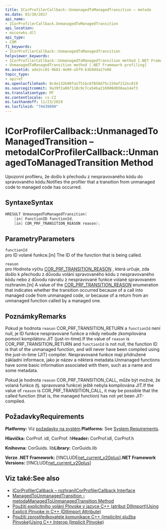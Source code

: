 ```yaml
---
title: ICorProfilerCallback::UnmanagedToManagedTransition – metoda
ms.date: 03/30/2017
api_name:
- ICorProfilerCallback.UnmanagedToManagedTransition
api_location:
- mscorwks.dll
api_type:
- COM
f1_keywords:
- ICorProfilerCallback::UnmanagedToManagedTransition
helpviewer_keywords:
- ICorProfilerCallback::UnmanagedToManagedTransition method [.NET Framework profiling]
- UnmanagedToManagedTransition method [.NET Framework profiling]
ms.assetid: ade2cc01-9b81-4e09-a5f9-b3b9dda27e96
topic_type:
- apiref
ms.openlocfilehash: 8c4e132b90fa1f51bc6f858d75c159af212ec019
ms.sourcegitcommit: 9a39f2a06f110c9c7ca54ba216900d038aa14ef3
ms.translationtype: MT
ms.contentlocale: cs-CZ
ms.lasthandoff: 11/23/2019
ms.locfileid: "74439890"
---
```

# <a name="icorprofilercallbackunmanagedtomanagedtransition-method"></a><span data-ttu-id="05bf9-102">ICorProfilerCallback::UnmanagedToManagedTransition – metoda</span><span class="sxs-lookup"><span data-stu-id="05bf9-102">ICorProfilerCallback::UnmanagedToManagedTransition Method</span></span>
<span data-ttu-id="05bf9-103">Upozorní profileru, že došlo k přechodu z nespravovaného kódu do spravovaného kódu.</span><span class="sxs-lookup"><span data-stu-id="05bf9-103">Notifies the profiler that a transition from unmanaged code to managed code has occurred.</span></span>  
  
## <a name="syntax"></a><span data-ttu-id="05bf9-104">Syntaxe</span><span class="sxs-lookup"><span data-stu-id="05bf9-104">Syntax</span></span>  
  
```cpp  
HRESULT UnmanagedToManagedTransition(  
    [in] FunctionID functionId,  
    [in] COR_PRF_TRANSITION_REASON reason);  
```  
  
## <a name="parameters"></a><span data-ttu-id="05bf9-105">Parametry</span><span class="sxs-lookup"><span data-stu-id="05bf9-105">Parameters</span></span>  
 `functionId`  
 <span data-ttu-id="05bf9-106">pro ID volané funkce.</span><span class="sxs-lookup"><span data-stu-id="05bf9-106">[in] The ID of the function that is being called.</span></span>  
  
 `reason`  
 <span data-ttu-id="05bf9-107">pro Hodnota výčtu [COR_PRF_TRANSITION_REASON](../../../../docs/framework/unmanaged-api/profiling/cor-prf-transition-reason-enumeration.md) , která určuje, zda došlo k přechodu z důvodu volání spravovaného kódu z nespravovaného kódu nebo z důvodu návratu z nespravované funkce volané spravovaném rozhraním.</span><span class="sxs-lookup"><span data-stu-id="05bf9-107">[in] A value of the [COR_PRF_TRANSITION_REASON](../../../../docs/framework/unmanaged-api/profiling/cor-prf-transition-reason-enumeration.md) enumeration that indicates whether the transition occurred because of a call into managed code from unmanaged code, or because of a return from an unmanaged function called by a managed one.</span></span>  
  
## <a name="remarks"></a><span data-ttu-id="05bf9-108">Poznámky</span><span class="sxs-lookup"><span data-stu-id="05bf9-108">Remarks</span></span>  
 <span data-ttu-id="05bf9-109">Pokud je hodnota `reason` COR_PRF_TRANSITION_RETURN a `functionId` není null, je ID funkce nespravované funkce a nikdy nebude zkompilována pomocí kompilátoru JIT (just-in-time).</span><span class="sxs-lookup"><span data-stu-id="05bf9-109">If the value of `reason` is COR_PRF_TRANSITION_RETURN and `functionId` is not null, the function ID is that of the unmanaged function, and will never have been compiled using the just-in-time (JIT) compiler.</span></span> <span data-ttu-id="05bf9-110">Nespravované funkce mají přidružené základní informace, jako je název a některá metadata.</span><span class="sxs-lookup"><span data-stu-id="05bf9-110">Unmanaged functions have some basic information associated with them, such as a name and some metadata.</span></span>  
  
 <span data-ttu-id="05bf9-111">Pokud je hodnota `reason` COR_PRF_TRANSITION_CALL, může být možné, že volaná funkce (tj. spravovaná funkce) ještě nebyla kompilována JIT.</span><span class="sxs-lookup"><span data-stu-id="05bf9-111">If the value of `reason` is COR_PRF_TRANSITION_CALL, it may be possible that the called function (that is, the managed function) has not yet been JIT-compiled.</span></span>  
  
## <a name="requirements"></a><span data-ttu-id="05bf9-112">Požadavky</span><span class="sxs-lookup"><span data-stu-id="05bf9-112">Requirements</span></span>  
 <span data-ttu-id="05bf9-113">**Platformy:** Viz [požadavky na systém](../../../../docs/framework/get-started/system-requirements.md).</span><span class="sxs-lookup"><span data-stu-id="05bf9-113">**Platforms:** See [System Requirements](../../../../docs/framework/get-started/system-requirements.md).</span></span>  
  
 <span data-ttu-id="05bf9-114">**Hlavička:** CorProf. idl, CorProf. h</span><span class="sxs-lookup"><span data-stu-id="05bf9-114">**Header:** CorProf.idl, CorProf.h</span></span>  
  
 <span data-ttu-id="05bf9-115">**Knihovna:** CorGuids. lib</span><span class="sxs-lookup"><span data-stu-id="05bf9-115">**Library:** CorGuids.lib</span></span>  
  
 <span data-ttu-id="05bf9-116">**Verze .NET Framework:** [!INCLUDE[net_current_v20plus](../../../../includes/net-current-v20plus-md.md)]</span><span class="sxs-lookup"><span data-stu-id="05bf9-116">**.NET Framework Versions:** [!INCLUDE[net_current_v20plus](../../../../includes/net-current-v20plus-md.md)]</span></span>  
  
## <a name="see-also"></a><span data-ttu-id="05bf9-117">Viz také:</span><span class="sxs-lookup"><span data-stu-id="05bf9-117">See also</span></span>

- [<span data-ttu-id="05bf9-118">ICorProfilerCallback – rozhraní</span><span class="sxs-lookup"><span data-stu-id="05bf9-118">ICorProfilerCallback Interface</span></span>](../../../../docs/framework/unmanaged-api/profiling/icorprofilercallback-interface.md)
- [<span data-ttu-id="05bf9-119">ManagedToUnmanagedTransition – metoda</span><span class="sxs-lookup"><span data-stu-id="05bf9-119">ManagedToUnmanagedTransition Method</span></span>](../../../../docs/framework/unmanaged-api/profiling/icorprofilercallback-managedtounmanagedtransition-method.md)
- [<span data-ttu-id="05bf9-120">Použití explicitního volání PInvoke v jazyce C++ (atribut DllImport)</span><span class="sxs-lookup"><span data-stu-id="05bf9-120">Using Explicit PInvoke in C++ (DllImport Attribute)</span></span>](/cpp/dotnet/using-explicit-pinvoke-in-cpp-dllimport-attribute)
- [<span data-ttu-id="05bf9-121">Použití zprostředkovatele komunikace C++ (implicitní služba PInvoke)</span><span class="sxs-lookup"><span data-stu-id="05bf9-121">Using C++ Interop (Implicit PInvoke)</span></span>](/cpp/dotnet/using-cpp-interop-implicit-pinvoke)
